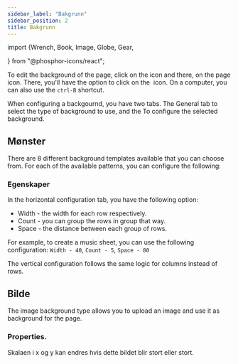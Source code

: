 ```yaml
---
sidebar_label: "Bakgrunn"
sidebar_position: 2
title: Bakgrunn
---
```


import {Wrench, Book, Image, Globe, Gear,

} from "@phosphor-icons/react";

To edit the background of the page, click on the <Wrench/> icon and there, on the <Book/> page icon. There, you'll have the option to click on the <Image/> icon. On a computer, you can also use the `ctrl-B` shortcut.

When configuring a backgournd, you have two tabs. The <Globe/> General tab to select the type of background to use, and the <Gear/> To configure the selected background.

## <Globe/> Mønster

There are 8 different background templates available that you can choose from. For each of the available patterns, you can configure the following:


### <Gear/> Egenskaper

In the horizontal configuration tab, you have the following option:

- Width - the width for each row respectively.
- Count - you can group the rows in group that way.
- Space - the distance between each group of rows.

For example, to create a music sheet, you can use the following configuration: `Width - 40`, `Count - 5`, `Space - 80`

The vertical configuration follows the same logic for columns instead of rows.

## <Globe/> Bilde

The image background type allows you to upload an image and use it as background for the page.

### <Gear/> Properties.

Skalaen i x og y kan endres hvis dette bildet blir stort eller stort.
